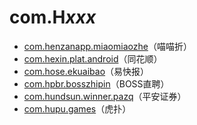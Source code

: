 # com.H*xxx*

- [com.henzanapp.miaomiaozhe](./com.henzanapp.miaomiaozhe/readme.md)（喵喵折）
- [com.hexin.plat.android](./com.hexin.plat.android/readme.md)（同花顺）
- [com.hose.ekuaibao](./com.hose.ekuaibao/readme.md)（易快报）
- [com.hpbr.bosszhipin](./com.hpbr.bosszhipin/readme.md)（BOSS直聘）
- [com.hundsun.winner.pazq](./com.hundsun.winner.pazq/readme.md)（平安证券）
- [com.hupu.games](./com.hupu.games/readme.md)（虎扑）
